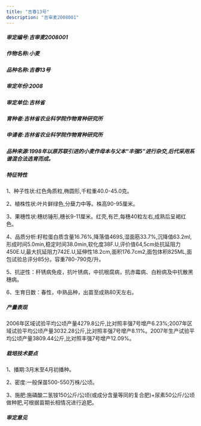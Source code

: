 ```yaml
---
title: "吉春13号"
description: "吉审麦2008001"
---
```

##### 审定编号:吉审麦2008001

##### 作物名称:小麦

##### 品种名称:吉春13号

##### 审定年份:2008

##### 审定单位:吉林省

##### 育种者:吉林省农业科学院作物育种研究所

##### 申请者:吉林省农业科学院作物育种研究所

##### 品种来源:1998年以原苏联引进的小麦作母本与父本“丰强5”进行杂交,后代采用系谱混合法选育而成。

##### 特征特性
1、种子性状:红色角质粒,椭圆形,千粒重40.0-45.0克。
2、植株性状:叶片鲜绿色,分蘖力中等。株高90-95厘米。
3、果穗性状:穗纺锤形,穗长9-11厘米。红壳,有芒,每穗40粒左右,成熟后呈褐红色。
4、品质分析:籽粒蛋白质含量16.76%,降落值469S,湿面筋33.7%,沉降值63.2ml,形成时间5.0min,稳定时间38.0min,软化度38F.U,评价值64,5cm处抗延阻力450E.U,最大抗延阻力742E.U,延伸性18.2cm,面积176.7cm2,面包体积825ML,面包试验总评分85分。容重780-790克/升。
5、抗逆性：秆锈病免疫，抗叶锈病，中抗根腐病，抗赤霉病、白粉病及中抗散黑穗病。
6、生育日数：春性，中熟品种，出苗至成熟80天左右。

##### 产量表现
2006年区域试验平均公顷产量4279.8公斤,比对照丰强7号增产6.23%;2007年区域试验平均公顷产量3032.28公斤,比对照丰强7号增产8.11%。2007年生产试验平均公顷产量3809.44公斤,比对照丰强7号增产12.09%。

##### 栽培技术要点
1、播期:3月末至4月初播种。
2、密度:一般保苗500-550万株/公顷。
3、施肥:施磷酸二氢铵150公斤/公顷(或成分含量等同的复合肥)+尿素50公斤/公顷做种肥,可根据苗期长相情况进行追肥。

##### 审定意见

